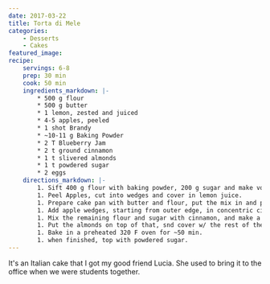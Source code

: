 ```yaml
---
date: 2017-03-22
title: Torta di Mele
categories:
    - Desserts
    - Cakes
featured_image: 
recipe:
    servings: 6-8 
    prep: 30 min
    cook: 50 min
    ingredients_markdown: |-
        * 500 g flour
        * 500 g butter
        * 1 lemon, zested and juiced
        * 4-5 apples, peeled
        * 1 shot Brandy
        * ~10-11 g Baking Powder
        * 2 T Blueberry Jam
        * 2 t ground cinnamon
        * 1 t slivered almonds
        * 1 t powdered sugar
        * 2 eggs
    directions_markdown: |-
        1. Sift 400 g flour with baking powder, 200 g sugar and make volcano shape. Put 400 g butter (room temp and cut into pieces), eggs, lemon zest, and brandy in the middle. Mix Quickly!
        1. Peel Apples, cut into wedges and cover in lemon juice.
        1. Prepare cake pan with butter and flour, put the mix in and press down with your hand or wet spoon.
        1. Add apple wedges, starting from outer edge, in concentric circles.
        1. Mix the remaining flour and sugar with cinnamon, and make a volcano shape. Put the remaining butter in the middle. Cut the butter into the mixture. Put half of that onto the apples.
        1. Put the almonds on top of that, snd cover w/ the rest of the crumbles
        1. Bake in a preheated 320 F oven for ~50 min.
        1. when finished, top with powdered sugar.
---
```

It's an Italian cake that I got my good friend Lucia. She used to bring it to the office when we were students together. 